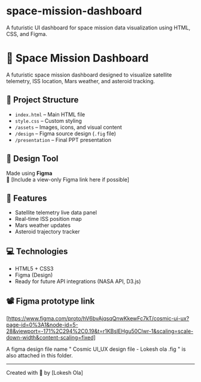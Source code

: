 # space-mission-dashboard
 A futuristic UI dashboard for space mission data visualization using HTML, CSS, and Figma.
# 🚀 Space Mission Dashboard

A futuristic space mission dashboard designed to visualize satellite telemetry, ISS location, Mars weather, and asteroid tracking.

## 📁 Project Structure

- `index.html` – Main HTML file
- `style.css` – Custom styling
- `/assets` – Images, icons, and visual content
- `/design` – Figma source design (`.fig` file)
- `/presentation` – Final PPT presentation

## 📐 Design Tool

Made using **Figma**  
🔗 [Include a view-only Figma link here if possible]

## 🧠 Features

- Satellite telemetry live data panel
- Real-time ISS position map
- Mars weather updates
- Asteroid trajectory tracker

## 💻 Technologies

- HTML5 + CSS3
- Figma (Design)
- Ready for future API integrations (NASA API, D3.js)

## 📽️ Figma prototype link

[https://www.figma.com/proto/hV6bvAjqsqQnwKkewFc7kT/cosmic-ui-ux?page-id=0%3A1&node-id=5-28&viewport=-171%2C294%2C0.19&t=r1KBslEHgu50Clwr-1&scaling=scale-down-width&content-scaling=fixed]

A figma design file name " Cosmic UI_UX design file - Lokesh ola .fig " is also attached in this folder.

---

Created with 💙 by [Lokesh Ola]
